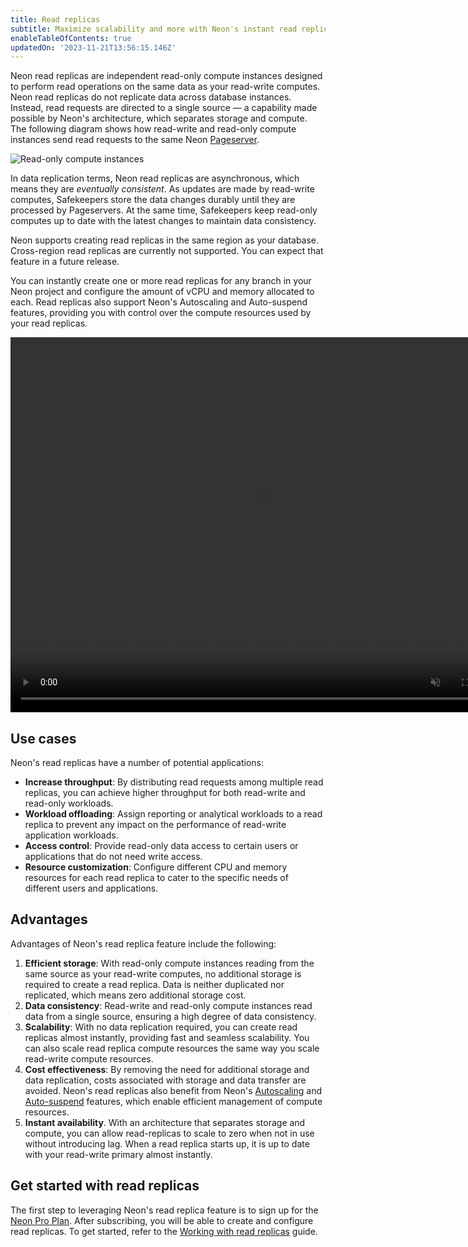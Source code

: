 ```yaml
---
title: Read replicas
subtitle: Maximize scalability and more with Neon's instant read replicas
enableTableOfContents: true
updatedOn: '2023-11-21T13:56:15.146Z'
---
```


Neon read replicas are independent read-only compute instances designed to perform read operations on the same data as your read-write computes. Neon read replicas do not replicate data across database instances. Instead, read requests are directed to a single source — a capability made possible by Neon's architecture, which separates storage and compute. The following diagram shows how read-write and read-only compute instances send read requests to the same Neon [Pageserver](/docs/reference/glossary#pageserver).

![Read-only compute instances](/docs/introduction/read_replicas.png)

In data replication terms, Neon read replicas are asynchronous, which means they are _eventually consistent_. As updates are made by read-write computes, Safekeepers store the data changes durably until they are processed by Pageservers. At the same time, Safekeepers keep read-only computes up to date with the latest changes to maintain data consistency.

Neon supports creating read replicas in the same region as your database. Cross-region read replicas are currently not supported. You can expect that feature in a future release.

You can instantly create one or more read replicas for any branch in your Neon project and configure the amount of vCPU and memory allocated to each. Read replicas also support Neon's Autoscaling and Auto-suspend features, providing you with control over the compute resources used by your read replicas.

<video autoPlay playsInline muted loop width="800" height="600">
  <source type="video/mp4" src="/docs/introduction/read_replicas_demo.mp4"/>
</video>

## Use cases

Neon's read replicas have a number of potential applications:

- **Increase throughput**: By distributing read requests among multiple read replicas, you can achieve higher throughput for both read-write and read-only workloads.
- **Workload offloading**: Assign reporting or analytical workloads to a read replica to prevent any impact on the performance of read-write application workloads.
- **Access control**: Provide read-only data access to certain users or applications that do not need write access.
- **Resource customization**: Configure different CPU and memory resources for each read replica to cater to the specific needs of different users and applications.

## Advantages

Advantages of Neon's read replica feature include the following:

1. **Efficient storage**: With read-only compute instances reading from the same source as your read-write computes, no additional storage is required to create a read replica. Data is neither duplicated nor replicated, which means zero additional storage cost.
2. **Data consistency**: Read-write and read-only compute instances read data from a single source, ensuring a high degree of data consistency.
3. **Scalability**: With no data replication required, you can create read replicas almost instantly, providing fast and seamless scalability. You can also scale read replica compute resources the same way you scale read-write compute resources.
4. **Cost effectiveness**: By removing the need for additional storage and data replication, costs associated with storage and data transfer are avoided. Neon's read replicas also benefit from Neon's [Autoscaling](/docs/introduction/autoscaling) and [Auto-suspend](/docs/manage/endpoints#auto-suspend-configuration) features, which enable efficient management of compute resources.
5. **Instant availability**. With an architecture that separates storage and compute, you can allow read-replicas to scale to zero when not in use without introducing lag. When a read replica starts up, it is up to date with your read-write primary almost instantly.

## Get started with read replicas

The first step to leveraging Neon's read replica feature is to sign up for the [Neon Pro Plan](/docs/introduction/pro-plan). After subscribing, you will be able to create and configure read replicas. To get started, refer to the [Working with read replicas](/docs/guides/read-replica-guide) guide.
